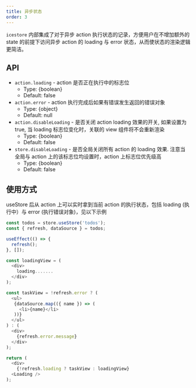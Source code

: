 ```yaml
---
title: 异步状态
order: 3
---
```


`icestore` 内部集成了对于异步 action 执行状态的记录，方便用户在不增加额外的 state 的前提下访问异步 action 的 loading 与 error 状态，从而使状态的渲染逻辑更简洁。

## API

* `action.loading` - action 是否正在执行中的标志位
  - Type: {boolean}
  - Default: false
* `action.error` - action 执行完成后如果有错误发生返回的错误对象
  - Type: {object}
  - Default: null
* `action.disableLoading` - 是否关闭 action loading 效果的开关, 如果设置为 true, 当 loading 标志位变化时，关联的 view 组件将不会重新渲染
  - Type: {boolean}
  - Default: false
* `store.disableLoading` - 是否全局关闭所有 action 的 loading 效果. 注意当全局与 action 上的该标志位均设置时，action 上标志位优先级高
  - Type: {boolean}
  - Default: false

## 使用方式
useStore 后从 action 上可以实时拿到当前 action 的执行状态，包括 loading (执行中）与 error (执行错误对象)，见以下示例

```javascript
const todos = store.useStore('todos');
const { refresh, dataSource } = todos;

useEffect(() => {
  refresh();
}, []);

const loadingView = (
  <div>
    loading.......
  </div>
);

const taskView = !refresh.error ? (
  <ul>
   {dataSource.map(({ name }) => (
     <li>{name}</li>
   ))}
  </ul>
) : (
  <div>
    {refresh.error.message}
  </div>
);

return (
  <div>
    {!refresh.loading ? taskView : loadingView}
  <Loading />
);
```
